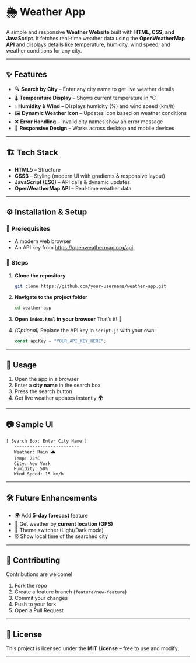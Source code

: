 # 🌦️ Weather App

A simple and responsive **Weather Website** built with **HTML, CSS, and JavaScript**.
It fetches real-time weather data using the **OpenWeatherMap API** and displays details like temperature, humidity, wind speed, and weather conditions for any city.

---

## ✨ Features

* 🔍 **Search by City** – Enter any city name to get live weather details
* 🌡️ **Temperature Display** – Shows current temperature in °C
* 💧 **Humidity & Wind** – Displays humidity (%) and wind speed (km/h)
* 🖼️ **Dynamic Weather Icon** – Updates icon based on weather conditions
* ❌ **Error Handling** – Invalid city names show an error message
* 📱 **Responsive Design** – Works across desktop and mobile devices

---

## 🏗️ Tech Stack

* **HTML5** – Structure
* **CSS3** – Styling (modern UI with gradients & responsive layout)
* **JavaScript (ES6)** – API calls & dynamic updates
* **OpenWeatherMap API** – Real-time weather data

---

## ⚙️ Installation & Setup

### 🔹 Prerequisites

* A modern web browser
* An API key from https://openweathermap.org/api

### 🔹 Steps

1. **Clone the repository**

   ```bash
   git clone https://github.com/your-username/weather-app.git
   ```

2. **Navigate to the project folder**

   ```bash
   cd weather-app
   ```

3. **Open `index.html` in your browser**
   That’s it! 🚀

4. *(Optional)* Replace the API key in `script.js` with your own:

   ```js
   const apiKey = "YOUR_API_KEY_HERE";
   ```

---

## 🚀 Usage

1. Open the app in a browser
2. Enter a **city name** in the search box
3. Press the search button
4. Get live weather updates instantly 🌍

---

## 📷 Sample UI

```
[ Search Box: Enter City Name ]
   -------------------------
   Weather: Rain 🌧️
   Temp: 22°C
   City: New York
   Humidity: 50%
   Wind Speed: 15 km/h
```

---

## 🛠️ Future Enhancements

* 🌍 Add **5-day forecast** feature
* 📍 Get weather by **current location (GPS)**
* 🎨 Theme switcher (Light/Dark mode)
* ⏰ Show local time of the searched city

---

## 🤝 Contributing

Contributions are welcome!

1. Fork the repo
2. Create a feature branch (`feature/new-feature`)
3. Commit your changes
4. Push to your fork
5. Open a Pull Request

---

## 📜 License

This project is licensed under the **MIT License** – free to use and modify.

---
